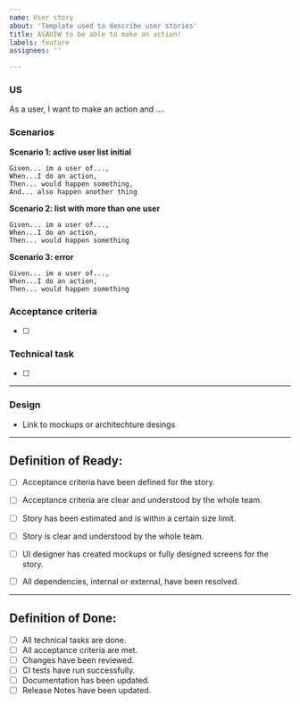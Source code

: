 ```yaml
---
name: User story
about: 'Template used to describe user stories'
title: ASAUIW to be able to make an action!
labels: feature
assignees: ''

---
```


### US
As a user, I want to make an action and .... 

### Scenarios
**Scenario 1: active user list initial**
```
Given... im a user of...,
When...I do an action,
Then... would happen something,
And... also happen another thing
```

**Scenario 2: list with more than one user**
```
Given... im a user of...,
When...I do an action,
Then... would happen something
```

**Scenario 3: error**
```
Given... im a user of...,
When...I do an action,
Then... would happen something
```
### Acceptance criteria

- [ ] 

### Technical task

- [ ] 

------
### Design

* Link to mockups or architechture desings 


------
## Definition of Ready:

- [ ] Acceptance criteria have been defined for the story.
- [ ] Acceptance criteria are clear and understood by the whole team.
- [ ] Story has been estimated and is within a certain size limit.
- [ ] Story is clear and understood by the whole team.
- [ ] UI designer has created mockups or fully designed screens for the story.
- [ ] All dependencies, internal or external, have been resolved.


------
## Definition of Done:

- [ ] All technical tasks are done.
- [ ] All acceptance criteria are met.
- [ ] Changes have been reviewed.
- [ ] CI tests have run successfully.
- [ ] Documentation has been updated.
- [ ] Release Notes have been updated.
